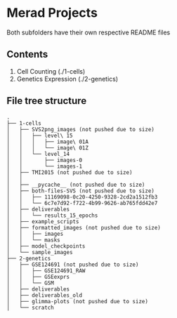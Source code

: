# Merad Projects
Both subfolders have their own respective README files
## Contents
1. Cell Counting (./1-cells)
2. Genetics Expression (./2-genetics)


## File tree structure
```
.
├── 1-cells
│   ├── SVS2png_images (not pushed due to size)
│   │   ├── level\ 15
│   │   │   ├── image\ 01A
│   │   │   └── image\ 01Z
│   │   └── level_14
│   │       ├── images-0
│   │       └── images-1
│   ├── TMI2015 (not pushed due to size)
│   │   
│   ├── __pycache__ (not pushed due to size)
│   ├── both-files-SVS (not pushed due to size)
│   │   ├── 11169098-0c20-4250-9328-2cd2a1512fb3
│   │   └── 6c7e7d92-f722-4b99-9626-ab765fdd42e7
│   ├── deliverables
│   │   └── results_15_epochs
│   ├── example_scripts
│   ├── formatted_images (not pushed due to size)
│   │   ├── images
│   │   └── masks
│   ├── model_checkpoints
│   └── sample_images
├── 2-genetics
│   ├── GSE124691 (not pushed due to size)
│   │   ├── GSE124691_RAW
│   │   ├── GSEexprs
│   │   └── GSM
│   ├── deliverables
│   ├── deliverables_old
│   ├── glimma-plots (not pushed due to size)
│   └── scratch

```
